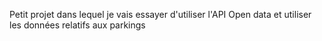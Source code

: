 Petit projet dans lequel je vais essayer d'utiliser l'API Open data et utiliser les données relatifs aux parkings
